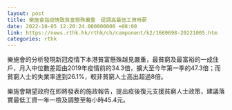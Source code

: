 ```yaml
---
layout: post
title: 樂施會指疫情致貧富懸殊嚴重　促調高最低工資時薪
date: 2022-10-05 12:20:24.000000000 +08:00
link: https://news.rthk.hk/rthk/ch/component/k2/1669698-20221005.htm
categories: rthk
---
```


樂施會的分析發現新冠疫情下本港貧富懸殊越見嚴重，最貧窮及最富裕的一成住戶，月入中位數差距由2019年疫情前的34.3倍，擴大至今年第一季的47.3倍；而貧窮人士的失業率達到26.1%，較非貧窮人士高出超過8倍。

樂施會期望政府在即將發表的施政報告，提出疫後復元支援貧窮人士政策，建議落實最低工資一年一檢及調整至每小時45.4元。
